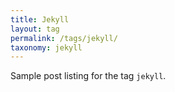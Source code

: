 ```yaml
---
title: Jekyll
layout: tag
permalink: /tags/jekyll/
taxonomy: jekyll
---
```


Sample post listing for the tag `jekyll`.
